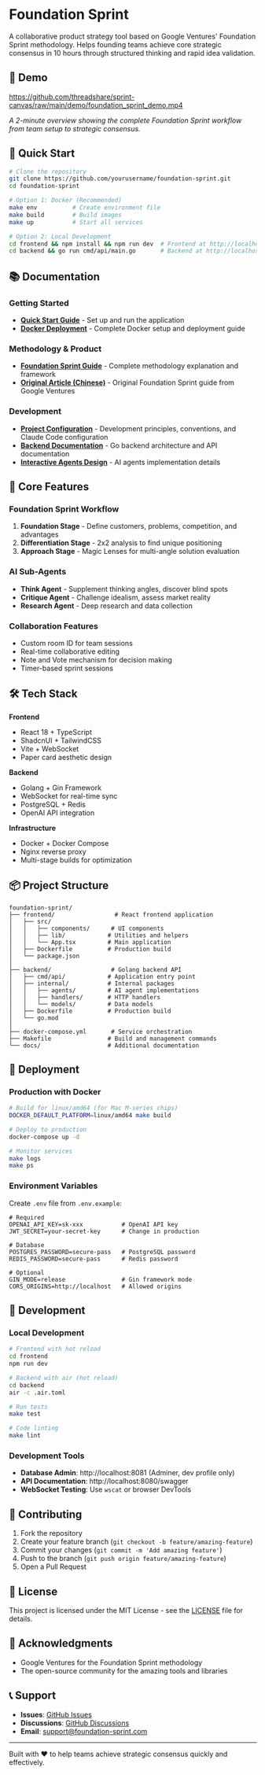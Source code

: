 # Foundation Sprint

A collaborative product strategy tool based on Google Ventures' Foundation Sprint methodology. Helps founding teams achieve core strategic consensus in 10 hours through structured thinking and rapid idea validation.

## 🎥 Demo

https://github.com/threadshare/sprint-canvas/raw/main/demo/foundation_sprint_demo.mp4

*A 2-minute overview showing the complete Foundation Sprint workflow from team setup to strategic consensus.*

## 🚀 Quick Start

```bash
# Clone the repository
git clone https://github.com/yourusername/foundation-sprint.git
cd foundation-sprint

# Option 1: Docker (Recommended)
make env          # Create environment file
make build        # Build images
make up           # Start all services

# Option 2: Local Development
cd frontend && npm install && npm run dev  # Frontend at http://localhost:3000
cd backend && go run cmd/api/main.go       # Backend at http://localhost:8080
```

## 📚 Documentation

### Getting Started
- [**Quick Start Guide**](./GETTING_STARTED.md) - Set up and run the application
- [**Docker Deployment**](./README-DOCKER.md) - Complete Docker setup and deployment guide

### Methodology & Product
- [**Foundation Sprint Guide**](./docs/Foundation.md) - Complete methodology explanation and framework
- [**Original Article (Chinese)**](./docs/foundation-sprint-guide-cn.md) - Original Foundation Sprint guide from Google Ventures

### Development
- [**Project Configuration**](./CLAUDE.md) - Development principles, conventions, and Claude Code configuration
- [**Backend Documentation**](./backend/README.md) - Go backend architecture and API documentation
- [**Interactive Agents Design**](./backend/docs/interactive-agents.md) - AI agents implementation details

## 🎯 Core Features

### Foundation Sprint Workflow
1. **Foundation Stage** - Define customers, problems, competition, and advantages
2. **Differentiation Stage** - 2x2 analysis to find unique positioning  
3. **Approach Stage** - Magic Lenses for multi-angle solution evaluation

### AI Sub-Agents
- **Think Agent** - Supplement thinking angles, discover blind spots
- **Critique Agent** - Challenge idealism, assess market reality
- **Research Agent** - Deep research and data collection

### Collaboration Features
- Custom room ID for team sessions
- Real-time collaborative editing
- Note and Vote mechanism for decision making
- Timer-based sprint sessions

## 🛠 Tech Stack

**Frontend**
- React 18 + TypeScript
- ShadcnUI + TailwindCSS  
- Vite + WebSocket
- Paper card aesthetic design

**Backend**
- Golang + Gin Framework
- WebSocket for real-time sync
- PostgreSQL + Redis
- OpenAI API integration

**Infrastructure**
- Docker + Docker Compose
- Nginx reverse proxy
- Multi-stage builds for optimization

## 📦 Project Structure

```
foundation-sprint/
├── frontend/                 # React frontend application
│   ├── src/
│   │   ├── components/      # UI components
│   │   ├── lib/            # Utilities and helpers
│   │   └── App.tsx         # Main application
│   ├── Dockerfile          # Production build
│   └── package.json
│
├── backend/                 # Golang backend API
│   ├── cmd/api/            # Application entry point
│   ├── internal/           # Internal packages
│   │   ├── agents/         # AI agent implementations
│   │   ├── handlers/       # HTTP handlers
│   │   └── models/         # Data models
│   ├── Dockerfile          # Production build
│   └── go.mod
│
├── docker-compose.yml       # Service orchestration
├── Makefile                # Build and management commands
└── docs/                   # Additional documentation
```

## 🚢 Deployment

### Production with Docker

```bash
# Build for linux/amd64 (for Mac M-series chips)
DOCKER_DEFAULT_PLATFORM=linux/amd64 make build

# Deploy to production
docker-compose up -d

# Monitor services
make logs
make ps
```

### Environment Variables

Create `.env` file from `.env.example`:

```env
# Required
OPENAI_API_KEY=sk-xxx           # OpenAI API key
JWT_SECRET=your-secret-key      # Change in production

# Database
POSTGRES_PASSWORD=secure-pass   # PostgreSQL password
REDIS_PASSWORD=secure-pass      # Redis password

# Optional
GIN_MODE=release                # Gin framework mode
CORS_ORIGINS=http://localhost   # Allowed origins
```

## 🧪 Development

### Local Development

```bash
# Frontend with hot reload
cd frontend
npm run dev

# Backend with air (hot reload)
cd backend
air -c .air.toml

# Run tests
make test

# Code linting
make lint
```

### Development Tools

- **Database Admin**: http://localhost:8081 (Adminer, dev profile only)
- **API Documentation**: http://localhost:8080/swagger
- **WebSocket Testing**: Use `wscat` or browser DevTools

## 🤝 Contributing

1. Fork the repository
2. Create your feature branch (`git checkout -b feature/amazing-feature`)
3. Commit your changes (`git commit -m 'Add amazing feature'`)
4. Push to the branch (`git push origin feature/amazing-feature`)
5. Open a Pull Request

## 📄 License

This project is licensed under the MIT License - see the [LICENSE](LICENSE) file for details.

## 🙏 Acknowledgments

- Google Ventures for the Foundation Sprint methodology
- The open-source community for the amazing tools and libraries

## 📞 Support

- **Issues**: [GitHub Issues](https://github.com/yourusername/foundation-sprint/issues)
- **Discussions**: [GitHub Discussions](https://github.com/yourusername/foundation-sprint/discussions)
- **Email**: support@foundation-sprint.com

---

Built with ❤️ to help teams achieve strategic consensus quickly and effectively.